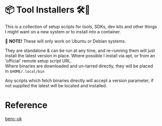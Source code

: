 # 📦 Tool Installers 🛠🧰

This is a collection of setup scripts for tools, SDKs, dev kits and other things I might want on a new system or to install into a container.

💬 **NOTE!** These will only work on Ubuntu or Debian systems.

They are standalone & can be run at any time, and re-running them will just install the latest version in place. Where possible I install via apt, or from an 'official' remote setup script URL.  
Where binaries are downloaded and un-tarred directly, they will be placed in `$HOME/.local/bin`

Any scripts which fetch binaries directly will accept a version parameter, if not supplied the latest will be located and installed.

# Reference 
[benc-uk](https://github.com/benc-uk/tools-install)
